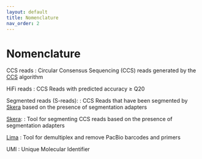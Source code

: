 ```yaml
---
layout: default
title: Nomenclature
nav_order: 2
---
```


# Nomenclature

CCS reads
 : Circular Consensus Sequencing (CCS) reads generated by the [CCS](https://ccs.how/) algorithm

HiFi reads
 : CCS Reads with predicted accuracy ≥ Q20
 
Segmented reads (S-reads):
 : CCS Reads that have been segmented by [Skera](https://skera.how) based on the presence of segmentation adapters

[Skera](https://skera.how):
 : Tool for segmenting CCS reads based on the presence of segmentation adapters
 
[Lima](https://lima.how)
 : Tool for demultiplex and remove PacBio barcodes and primers

UMI
 : Unique Molecular Identifier
